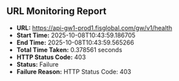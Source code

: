 ## URL Monitoring Report

- **URL:** https://api-gw1-prod1.fisglobal.com/gw/v1/health
- **Start Time:** 2025-10-08T10:43:59.186705
- **End Time:** 2025-10-08T10:43:59.565266
- **Total Time Taken:** 0.378561 seconds
- **HTTP Status Code:** 403
- **Status:** Failure
- **Failure Reason:** HTTP Status Code: 403
